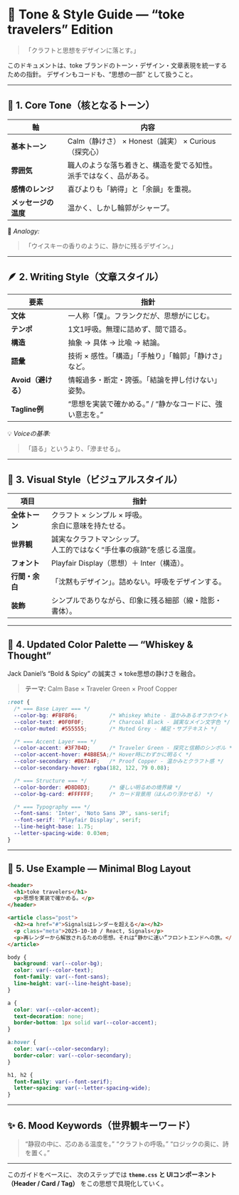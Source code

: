 # 🎨 Tone & Style Guide — “toke travelers” Edition

> 「クラフトと思想をデザインに落とす。」

このドキュメントは、toke ブランドのトーン・デザイン・文章表現を統一するための指針。
デザインもコードも、“思想の一部” として扱うこと。

---

## 🧭 1. Core Tone（核となるトーン）

| 軸            | 内容                                    |
| ------------ | ------------------------------------- |
| **基本トーン**    | Calm（静けさ） × Honest（誠実） × Curious（探究心） |
| **雰囲気**      | 職人のような落ち着きと、構造を愛でる知性。<br>派手ではなく、品がある。 |
| **感情のレンジ**   | 喜びよりも「納得」と「余韻」を重視。                    |
| **メッセージの温度** | 温かく、しかし輪郭がシャープ。                       |

💬 *Analogy:*

> 「ウイスキーの香りのように、静かに残るデザイン。」

---

## 🪶 2. Writing Style（文章スタイル）

| 要素             | 指針                               |
| -------------- | -------------------------------- |
| **文体**         | 一人称「僕」。フランクだが、思想がにじむ。            |
| **テンポ**        | 1文1呼吸。無理に詰めず、間で語る。               |
| **構造**         | 抽象 → 具体 → 比喩 → 結論。               |
| **語彙**         | 技術 × 感性。「構造」「手触り」「輪郭」「静けさ」など。    |
| **Avoid（避ける）** | 情報過多・断定・誇張。「結論を押し付けない」姿勢。        |
| **Tagline例**   | “思想を実装で確かめる。” / “静かなコードに、強い意志を。” |

💡 *Voiceの基準:*

> 「語る」というより、「滲ませる」。

---

## 🎨 3. Visual Style（ビジュアルスタイル）

| 項目        | 指針                                      |
| --------- | --------------------------------------- |
| **全体トーン** | クラフト × シンプル × 呼吸。<br>余白に意味を持たせる。        |
| **世界観**   | 誠実なクラフトマンシップ。<br>人工的ではなく“手仕事の痕跡”を感じる温度。 |
| **フォント**  | Playfair Display（思想）＋ Inter（構造）。        |
| **行間・余白** | 「沈黙もデザイン」。詰めない。呼吸をデザインする。               |
| **装飾**    | シンプルでありながら、印象に残る細部（線・陰影・書体）。            |

---

## 🧱 4. Updated Color Palette — “Whiskey & Thought”

Jack Daniel’s “Bold & Spicy” の誠実さ × toke思想の静けさを融合。

> **テーマ:** Calm Base × Traveler Green × Proof Copper

```css
:root {
  /* === Base Layer === */
  --color-bg: #F8F8F6;          /* Whiskey White - 温かみあるオフホワイト */
  --color-text: #0F0F0F;        /* Charcoal Black - 誠実なメイン文字色 */
  --color-muted: #555555;       /* Muted Grey - 補足・サブテキスト */

  /* === Accent Layer === */
  --color-accent: #3F704D;      /* Traveler Green - 探究と信頼のシンボル */
  --color-accent-hover: #4B8E5A;/* Hover時にわずかに明るく */
  --color-secondary: #B67A4F;   /* Proof Copper - 温かみとクラフト感 */
  --color-secondary-hover: rgba(182, 122, 79 0.08);

  /* === Structure === */
  --color-border: #D8D8D3;      /* 優しい明るめの境界線 */
  --color-bg-card: #FFFFFF;     /* カード背景用（ほんのり浮かせる） */

  /* === Typography === */
  --font-sans: 'Inter', 'Noto Sans JP', sans-serif;
  --font-serif: 'Playfair Display', serif;
  --line-height-base: 1.75;
  --letter-spacing-wide: 0.03em;
}
```

---

## 🌿 5. Use Example — Minimal Blog Layout

```html
<header>
  <h1>toke travelers</h1>
  <p>思想を実装で確かめる。</p>
</header>

<article class="post">
  <h2><a href="#">Signalsはレンダーを超える</a></h2>
  <p class="meta">2025-10-10 / React, Signals</p>
  <p>再レンダーから解放されるための思想。それは“静かに速い”フロントエンドへの旅。</p>
</article>
```

```css
body {
  background: var(--color-bg);
  color: var(--color-text);
  font-family: var(--font-sans);
  line-height: var(--line-height-base);
}

a {
  color: var(--color-accent);
  text-decoration: none;
  border-bottom: 1px solid var(--color-accent);
}

a:hover {
  color: var(--color-secondary);
  border-color: var(--color-secondary);
}

h1, h2 {
  font-family: var(--font-serif);
  letter-spacing: var(--letter-spacing-wide);
}
```

---

## ✨ 6. Mood Keywords（世界観キーワード）

> “静寂の中に、芯のある温度を。”
> “クラフトの呼吸。”
> “ロジックの奥に、詩を置く。”

---

このガイドをベースに、
次のステップでは **`theme.css` と UIコンポーネント（Header / Card / Tag）** をこの思想で具現化していく。
